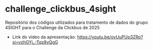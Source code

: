 # challenge_clickbus_4sight
Repositório dos códigos utilizados para tratamento de dados do grupo 4SIGHT para o Challenge da Clickbus de 2025

- Link do vídeo da apresentação: https://youtu.be/ovUuPUp3ZRo?si=vzhGYj_-Tqz8yQgG
